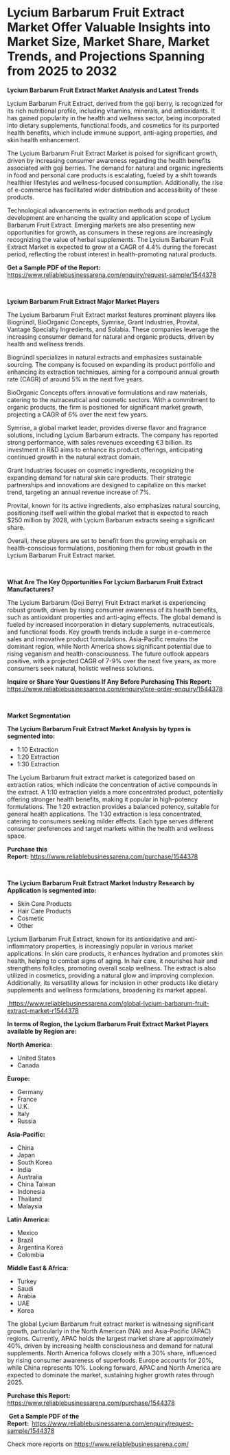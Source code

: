 <p><h1>Lycium Barbarum Fruit Extract Market Offer Valuable Insights into Market Size, Market Share, Market Trends, and Projections Spanning from 2025 to 2032</h1></p><p><strong>Lycium Barbarum Fruit Extract Market Analysis and Latest Trends</strong></p>
<p><p>Lycium Barbarum Fruit Extract, derived from the goji berry, is recognized for its rich nutritional profile, including vitamins, minerals, and antioxidants. It has gained popularity in the health and wellness sector, being incorporated into dietary supplements, functional foods, and cosmetics for its purported health benefits, which include immune support, anti-aging properties, and skin health enhancement.</p><p>The Lycium Barbarum Fruit Extract Market is poised for significant growth, driven by increasing consumer awareness regarding the health benefits associated with goji berries. The demand for natural and organic ingredients in food and personal care products is escalating, fueled by a shift towards healthier lifestyles and wellness-focused consumption. Additionally, the rise of e-commerce has facilitated wider distribution and accessibility of these products.</p><p>Technological advancements in extraction methods and product development are enhancing the quality and application scope of Lycium Barbarum Fruit Extract. Emerging markets are also presenting new opportunities for growth, as consumers in these regions are increasingly recognizing the value of herbal supplements. The Lycium Barbarum Fruit Extract Market is expected to grow at a CAGR of 4.4% during the forecast period, reflecting the robust interest in health-promoting natural products.</p></p>
<p><strong>Get a Sample PDF of the Report:&nbsp;</strong> <a href="https://www.reliablebusinessarena.com/enquiry/request-sample/1544378?utm_campaign=2640&utm_medium=2&utm_source=Github&utm_content=ia&utm_term=28022025&utm_id=lycium-barbarum-fruit-extract">https://www.reliablebusinessarena.com/enquiry/request-sample/1544378</a></p>
<p>&nbsp;</p>
<p><strong>Lycium Barbarum Fruit Extract Major Market Players</strong></p>
<p><p>The Lycium Barbarum Fruit Extract market features prominent players like Biogründl, BioOrganic Concepts, Symrise, Grant Industries, Provital, Vantage Specialty Ingredients, and Solabia. These companies leverage the increasing consumer demand for natural and organic products, driven by health and wellness trends.</p><p>Biogründl specializes in natural extracts and emphasizes sustainable sourcing. The company is focused on expanding its product portfolio and enhancing its extraction techniques, aiming for a compound annual growth rate (CAGR) of around 5% in the next five years.</p><p>BioOrganic Concepts offers innovative formulations and raw materials, catering to the nutraceutical and cosmetic sectors. With a commitment to organic products, the firm is positioned for significant market growth, projecting a CAGR of 6% over the next few years.</p><p>Symrise, a global market leader, provides diverse flavor and fragrance solutions, including Lycium Barbarum extracts. The company has reported strong performance, with sales revenues exceeding €3 billion. Its investment in R&D aims to enhance its product offerings, anticipating continued growth in the natural extract domain.</p><p>Grant Industries focuses on cosmetic ingredients, recognizing the expanding demand for natural skin care products. Their strategic partnerships and innovations are designed to capitalize on this market trend, targeting an annual revenue increase of 7%.</p><p>Provital, known for its active ingredients, also emphasizes natural sourcing, positioning itself well within the global market that is expected to reach $250 million by 2028, with Lycium Barbarum extracts seeing a significant share.</p><p>Overall, these players are set to benefit from the growing emphasis on health-conscious formulations, positioning them for robust growth in the Lycium Barbarum Fruit Extract market.</p></p>
<p>&nbsp;</p>
<p><strong>What Are The Key Opportunities For Lycium Barbarum Fruit Extract Manufacturers?</strong></p>
<p><p>The Lycium Barbarum (Goji Berry) Fruit Extract market is experiencing robust growth, driven by rising consumer awareness of its health benefits, such as antioxidant properties and anti-aging effects. The global demand is fueled by increased incorporation in dietary supplements, nutraceuticals, and functional foods. Key growth trends include a surge in e-commerce sales and innovative product formulations. Asia-Pacific remains the dominant region, while North America shows significant potential due to rising veganism and health-consciousness. The future outlook appears positive, with a projected CAGR of 7-9% over the next five years, as more consumers seek natural, holistic wellness solutions.</p></p>
<p><strong>Inquire or Share Your Questions If Any Before Purchasing This Report:</strong> <a href="https://www.reliablebusinessarena.com/enquiry/pre-order-enquiry/1544378?utm_campaign=2640&utm_medium=2&utm_source=Github&utm_content=ia&utm_term=28022025&utm_id=lycium-barbarum-fruit-extract">https://www.reliablebusinessarena.com/enquiry/pre-order-enquiry/1544378</a></p>
<p>&nbsp;</p>
<p><strong>Market Segmentation</strong></p>
<p><strong>The Lycium Barbarum Fruit Extract Market Analysis by types is segmented into:</strong></p>
<p><ul><li>1:10 Extraction</li><li>1:20 Extraction</li><li>1:30 Extraction</li></ul></p>
<p><p>The Lycium Barbarum fruit extract market is categorized based on extraction ratios, which indicate the concentration of active compounds in the extract. A 1:10 extraction yields a more concentrated product, potentially offering stronger health benefits, making it popular in high-potency formulations. The 1:20 extraction provides a balanced potency, suitable for general health applications. The 1:30 extraction is less concentrated, catering to consumers seeking milder effects. Each type serves different consumer preferences and target markets within the health and wellness space.</p></p>
<p><strong>Purchase this Report:&nbsp;</strong><a href="https://www.reliablebusinessarena.com/purchase/1544378?utm_campaign=2640&utm_medium=2&utm_source=Github&utm_content=ia&utm_term=28022025&utm_id=lycium-barbarum-fruit-extract">https://www.reliablebusinessarena.com/purchase/1544378</a></p>
<p>&nbsp;</p>
<p><strong>The Lycium Barbarum Fruit Extract Market Industry Research by Application is segmented into:</strong></p>
<p><ul><li>Skin Care Products</li><li>Hair Care Products</li><li>Cosmetic</li><li>Other</li></ul></p>
<p><p>Lycium Barbarum Fruit Extract, known for its antioxidative and anti-inflammatory properties, is increasingly popular in various market applications. In skin care products, it enhances hydration and promotes skin health, helping to combat signs of aging. In hair care, it nourishes hair and strengthens follicles, promoting overall scalp wellness. The extract is also utilized in cosmetics, providing a natural glow and improving complexion. Additionally, its versatility allows for inclusion in other products like dietary supplements and wellness formulations, broadening its market appeal.</p></p>
<p><a href="https://www.reliablebusinessarena.com/global-lycium-barbarum-fruit-extract-market-r1544378?utm_campaign=2640&utm_medium=2&utm_source=Github&utm_content=ia&utm_term=28022025&utm_id=lycium-barbarum-fruit-extract">&nbsp;https://www.reliablebusinessarena.com/global-lycium-barbarum-fruit-extract-market-r1544378</a></p>
<p><strong>In terms of Region, the Lycium Barbarum Fruit Extract Market Players available by Region are:</strong></p>
<p>
    <p> <strong> North America: </strong>
        <ul>
            <li>United States</li>
            <li>Canada</li>
        </ul>
        </p> 
    <p> <strong> Europe: </strong>
        <ul>
            <li>Germany</li>
            <li>France</li>
            <li>U.K.</li>
            <li>Italy</li>
            <li>Russia</li>
        </ul>
        </p> 
    <p> <strong> Asia-Pacific: </strong>
        <ul>
            <li>China</li>
            <li>Japan</li>
            <li>South Korea</li>
            <li>India</li>
            <li>Australia</li>
            <li>China Taiwan</li>
            <li>Indonesia</li>
            <li>Thailand</li>
            <li>Malaysia</li>
        </ul>
        </p> 
    <p> <strong> Latin America: </strong>
        <ul>
            <li>Mexico</li>
            <li>Brazil</li>
            <li>Argentina Korea</li>
            <li>Colombia</li>
        </ul>
        </p> 
    <p> <strong> Middle East & Africa: </strong>
        <ul>
            <li>Turkey</li>
            <li>Saudi</li>
            <li>Arabia</li>
            <li>UAE</li>
            <li>Korea</li>
        </ul>
    </p>
    </p>
<p><p>The global Lycium Barbarum fruit extract market is witnessing significant growth, particularly in the North American (NA) and Asia-Pacific (APAC) regions. Currently, APAC holds the largest market share at approximately 40%, driven by increasing health consciousness and demand for natural supplements. North America follows closely with a 30% share, influenced by rising consumer awareness of superfoods. Europe accounts for 20%, while China represents 10%. Looking forward, APAC and North America are expected to dominate the market, sustaining higher growth rates through 2025.</p></p>
<p><strong>Purchase this Report: </strong><a href="https://www.reliablebusinessarena.com/purchase/1544378?utm_campaign=2640&utm_medium=2&utm_source=Github&utm_content=ia&utm_term=28022025&utm_id=lycium-barbarum-fruit-extract">https://www.reliablebusinessarena.com/purchase/1544378</a></p>
<p>&nbsp;<strong>Get a Sample PDF of the Report:&nbsp;&nbsp;</strong><a href="https://www.reliablebusinessarena.com/enquiry/request-sample/1544378?utm_campaign=2640&utm_medium=2&utm_source=Github&utm_content=ia&utm_term=28022025&utm_id=lycium-barbarum-fruit-extract">https://www.reliablebusinessarena.com/enquiry/request-sample/1544378</a></p>
<p><strong></strong></p>
<p>Check more reports on <a href="https://www.reliablebusinessarena.com/?utm_campaign=2640&utm_medium=2&utm_source=Github&utm_content=ia&utm_term=28022025&utm_id=lycium-barbarum-fruit-extract">https://www.reliablebusinessarena.com/</a></p>